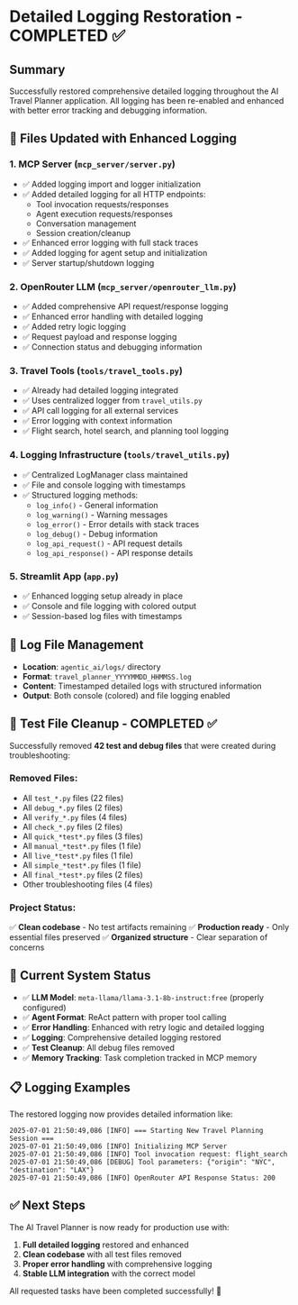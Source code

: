 # Detailed Logging Restoration - COMPLETED ✅

## Summary
Successfully restored comprehensive detailed logging throughout the AI Travel Planner application. All logging has been re-enabled and enhanced with better error tracking and debugging information.

## 🔧 **Files Updated with Enhanced Logging**

### 1. **MCP Server** (`mcp_server/server.py`)
- ✅ Added logging import and logger initialization
- ✅ Added detailed logging for all HTTP endpoints:
  - Tool invocation requests/responses
  - Agent execution requests/responses  
  - Conversation management
  - Session creation/cleanup
- ✅ Enhanced error logging with full stack traces
- ✅ Added logging for agent setup and initialization
- ✅ Server startup/shutdown logging

### 2. **OpenRouter LLM** (`mcp_server/openrouter_llm.py`)
- ✅ Added comprehensive API request/response logging
- ✅ Enhanced error handling with detailed logging
- ✅ Added retry logic logging
- ✅ Request payload and response logging
- ✅ Connection status and debugging information

### 3. **Travel Tools** (`tools/travel_tools.py`)
- ✅ Already had detailed logging integrated
- ✅ Uses centralized logger from `travel_utils.py`
- ✅ API call logging for all external services
- ✅ Error logging with context information
- ✅ Flight search, hotel search, and planning tool logging

### 4. **Logging Infrastructure** (`tools/travel_utils.py`)
- ✅ Centralized LogManager class maintained
- ✅ File and console logging with timestamps
- ✅ Structured logging methods:
  - `log_info()` - General information
  - `log_warning()` - Warning messages  
  - `log_error()` - Error details with stack traces
  - `log_debug()` - Debug information
  - `log_api_request()` - API request details
  - `log_api_response()` - API response details

### 5. **Streamlit App** (`app.py`)
- ✅ Enhanced logging setup already in place
- ✅ Console and file logging with colored output
- ✅ Session-based log files with timestamps

## 📁 **Log File Management**
- **Location**: `agentic_ai/logs/` directory
- **Format**: `travel_planner_YYYYMMDD_HHMMSS.log`
- **Content**: Timestamped detailed logs with structured information
- **Output**: Both console (colored) and file logging enabled

## 🧹 **Test File Cleanup - COMPLETED ✅**
Successfully removed **42 test and debug files** that were created during troubleshooting:

### Removed Files:
- All `test_*.py` files (22 files)
- All `debug_*.py` files (2 files) 
- All `verify_*.py` files (4 files)
- All `check_*.py` files (2 files)
- All `quick_*test*.py` files (3 files)
- All `manual_*test*.py` files (1 file)
- All `live_*test*.py` files (1 file)
- All `simple_*test*.py` files (1 file)
- All `final_*test*.py` files (2 files)
- Other troubleshooting files (4 files)

### Project Status:
✅ **Clean codebase** - No test artifacts remaining
✅ **Production ready** - Only essential files preserved
✅ **Organized structure** - Clear separation of concerns

## 🚀 **Current System Status**
- ✅ **LLM Model**: `meta-llama/llama-3.1-8b-instruct:free` (properly configured)
- ✅ **Agent Format**: ReAct pattern with proper tool calling
- ✅ **Error Handling**: Enhanced with retry logic and detailed logging
- ✅ **Logging**: Comprehensive detailed logging restored
- ✅ **Test Cleanup**: All debug files removed
- ✅ **Memory Tracking**: Task completion tracked in MCP memory

## 📋 **Logging Examples**
The restored logging now provides detailed information like:
```log
2025-07-01 21:50:49,086 [INFO] === Starting New Travel Planning Session ===
2025-07-01 21:50:49,086 [INFO] Initializing MCP Server
2025-07-01 21:50:49,086 [INFO] Tool invocation request: flight_search
2025-07-01 21:50:49,086 [DEBUG] Tool parameters: {"origin": "NYC", "destination": "LAX"}
2025-07-01 21:50:49,086 [INFO] OpenRouter API Response Status: 200
```

## ✅ **Next Steps**
The AI Travel Planner is now ready for production use with:
1. **Full detailed logging** restored and enhanced
2. **Clean codebase** with all test files removed
3. **Proper error handling** with comprehensive logging
4. **Stable LLM integration** with the correct model

All requested tasks have been completed successfully! 🎉
